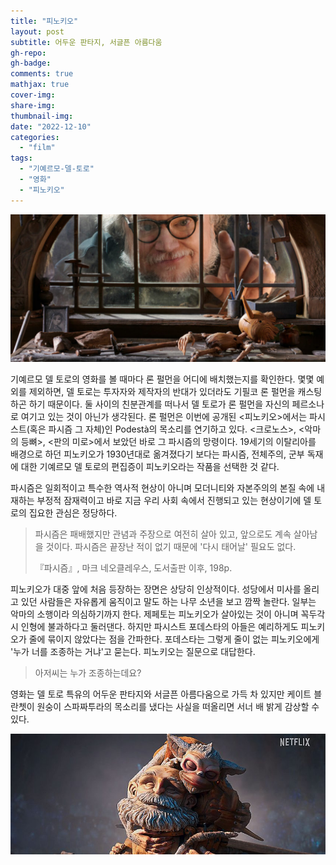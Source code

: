 ```yaml
---
title: "피노키오"
layout: post
subtitle: 어두운 판타지, 서글픈 아름다움
gh-repo:
gh-badge:
comments: true
mathjax: true
cover-img:
share-img: 
thumbnail-img:
date: "2022-12-10"
categories: 
  - "film"
tags: 
  - "기예르모-델-토로"
  - "영화"
  - "피노키오"
---
```


![피노키오와 델 토로](/assets/img/del_toro_pinocchio-1024x480.jpg)

기예르모 델 토로의 영화를 볼 때마다 론 펄먼을 어디에 배치했는지를 확인한다. 몇몇 예외를 제외하면, 델 토로는 투자자와 제작자의 반대가 있더라도 기필코 론 펄먼을 캐스팅하곤 하기 때문이다. 둘 사이의 친분관계를 떠나서 델 토로가 론 펄먼을 자신의 페르소나로 여기고 있는 것이 아닌가 생각된다. 론 펄먼은 이번에 공개된 \<피노키오\>에서는 파시스트(혹은 파시즘 그 자체)인 Podestà의 목소리를 연기하고 있다. \<크로노스\>, \<악마의 등뼈\>, \<판의 미로\>에서 보았던 바로 그 파시즘의 망령이다. 19세기의 이탈리아를 배경으로 하던 피노키오가 1930년대로 옮겨졌다기 보다는 파시즘, 전체주의, 군부 독재에 대한 기예르모 델 토로의 편집증이 피노키오라는 작품을 선택한 것 같다.

파시즘은 일회적이고 특수한 역사적 현상이 아니며 모더니티와 자본주의의 본질 속에 내재하는 부정적 잠재력이고 바로 지금 우리 사회 속에서 진행되고 있는 현상이기에 델 토로의 집요한 관심은 정당하다.

> 파시즘은 패배했지만 관념과 주장으로 여전히 살아 있고, 앞으로도 계속 살아남을 것이다. 파시즘은 끝장난 적이 없기 때문에 '다시 태어날' 필요도 없다.
> 
> 『파시즘』, 마크 네오클레우스, 도서출판 이후, 198p.

피노키오가 대중 앞에 처음 등장하는 장면은 상당히 인상적이다. 성당에서 미사를 올리고 있던 사람들은 자유롭게 움직이고 말도 하는 나무 소년을 보고 깜짝 놀란다. 일부는 악마의 소행이라 의심하기까지 한다. 제페토는 피노키오가 살아있는 것이 아니며 꼭두각시 인형에 불과하다고 둘러댄다. 하지만 파시스트 포데스타의 아들은 예리하게도 피노키오가 줄에 묶이지 않았다는 점을 간파한다. 포데스타는 그렇게 줄이 없는 피노키오에게 '누가 너를 조종하는 거냐'고 묻는다. 피노키오는 질문으로 대답한다.

> 아저씨는 누가 조종하는데요?

영화는 델 토로 특유의 어두운 판타지와 서글픈 아름다움으로 가득 차 있지만 케이트 블란쳇이 원숭이 스파짜투라의 목소리를 냈다는 사실을 떠올리면 서너 배 밝게 감상할 수 있다.

![제페토와 스파짜투라](/assets/img/pinocchio-gdt-850x325-1.jpg)
